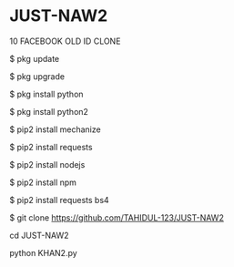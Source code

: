 # JUST-NAW2
10 FACEBOOK OLD ID CLONE 

$ pkg update

$ pkg upgrade

$ pkg install python

$ pkg install python2

$ pip2 install mechanize

$ pip2 install requests

$ pip2 install nodejs

$ pip2 install npm

$ pip2 install requests bs4

$ git clone https://github.com/TAHIDUL-123/JUST-NAW2

cd JUST-NAW2

python KHAN2.py
